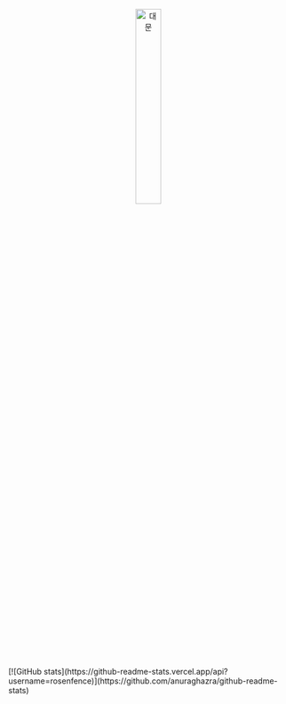 <p align="center">
<img src="https://media.tenor.com/wOlC5m7NikkAAAAd/%EC%A0%9C%EB%A6%AC%EC%9D%B8%EC%82%AC-%EC%A1%B4%EC%A4%91.gif" width="30%" height="auto" alt="대문"></img>
</p>
[![GitHub stats](https://github-readme-stats.vercel.app/api?username=rosenfence)](https://github.com/anuraghazra/github-readme-stats)
